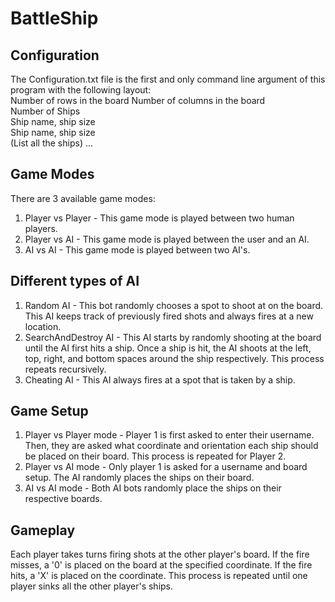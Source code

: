 # BattleShip

## Configuration  
The Configuration.txt file is the first and only command line argument of this program with the following layout:  
Number of rows in the board
Number of columns in the board  
Number of Ships    
Ship name, ship size  
Ship name, ship size  
(List all the ships) ...  

## Game Modes  
There are 3 available game modes:  
1. Player vs Player - This game mode is played between two human players.  
2. Player vs AI - This game mode is played between the user and an AI.
3. AI vs AI - This game mode is played between two AI's.

## Different types of AI
1. Random AI - This bot randomly chooses a spot to shoot at on the board. This AI keeps track of previously fired shots and always fires at a new location.
2. SearchAndDestroy AI - This AI starts by randomly shooting at the board until the AI first hits a ship. Once a ship is hit, the AI shoots at the left, top, right, and bottom spaces around the ship respectively. This process repeats recursively.
3. Cheating AI - This AI always fires at a spot that is taken by a ship.

## Game Setup
1. Player vs Player mode - Player 1 is first asked to enter their username. Then, they are asked what coordinate and orientation each ship should be placed on their board. This process is repeated for Player 2.
2. Player vs AI mode - Only player 1 is asked for a username and board setup. The AI randomly places the ships on their board.
3. AI vs AI mode - Both AI bots randomly place the ships on their respective boards.

## Gameplay 
Each player takes turns firing shots at the other player's board. If the fire misses, a '0' is placed on the board at the specified coordinate. If the fire hits, a 'X' is placed on the coordinate. This process
is repeated until one player sinks all the other player's ships. 




